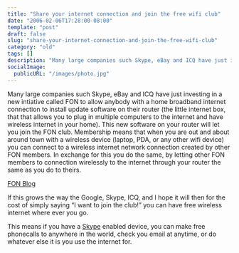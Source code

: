 ```yaml
---
title: "Share your internet connection and join the free wifi club"
date: "2006-02-06T17:28:00-08:00"
template: "post"
draft: false
slug: "share-your-internet-connection-and-join-the-free-wifi-club"
category: "old"
tags: []
description: "Many large companies such Skype, eBay and ICQ have just investing in a new intiative called FON to allow anybody with a home broadband internet connection to"
socialImage:
  publicURL: "/images/photo.jpg"
---
```

Many large companies such Skype, eBay and ICQ have just investing in a new intiative called FON to allow anybody with a home broadband internet connection to install update software on their router (the little internet box, that that allows you to plug in multiple computers to the internet and have wireless internet in your home). This new software on your router will let you join the FON club. Membership means that when you are out and about around town with a wireless device (laptop, PDA, or any other wifi device) you can connect to a wireless internet network connection created by other FON members. In exchange for this you do the same, by letting other FON members to connection wirelessly to the internet through your router the same as you do to theirs.

[FON Blog](https://blog.fon.com/en/archive/general/a-dream-come-true.html)

If this grows the way the Google, Skype, ICQ, and I hope it will then for the cost of simply saying “I want to join the club!” you can have free wireless internet where ever you go.

This means if you have a [Skype](https://www.skype.com) enabled device, you can make free phonecalls to anywhere in the world, check you email at anytime, or do whatever else it is you use the internet for.

